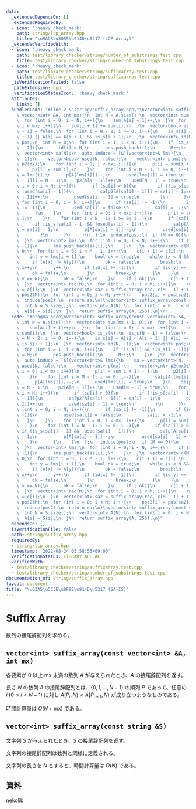 ```yaml
---
data:
  _extendedDependsOn: []
  _extendedRequiredBy:
  - icon: ':heavy_check_mark:'
    path: string/lcp_array.hpp
    title: "\u9AD8\u3055\u914D\u5217 (LCP Array)"
  _extendedVerifiedWith:
  - icon: ':heavy_check_mark:'
    path: test/library_checker/string/number_of_substrings.test.cpp
    title: test/library_checker/string/number_of_substrings.test.cpp
  - icon: ':heavy_check_mark:'
    path: test/library_checker/string/suffixarray.test.cpp
    title: test/library_checker/string/suffixarray.test.cpp
  _isVerificationFailed: false
  _pathExtension: hpp
  _verificationStatusIcon: ':heavy_check_mark:'
  attributes:
    links: []
  bundledCode: "#line 2 \"string/suffix_array.hpp\"\nvector<int> suffix_array(const\
    \ vector<int> &A, int mx){\n  int N = A.size();\n  vector<int> sum(mx + 1, 0);\n\
    \  for (int i = 0; i < N; i++){\n    sum[A[i] + 1]++;\n  }\n  for (int i = 0;\
    \ i < mx; i++){\n    sum[i + 1] += sum[i];\n  }\n  vector<bool> is_s(N);\n  is_s[N\
    \ - 1] = false;\n  for (int i = N - 2; i >= 0; i--){\n    is_s[i] = A[i] < A[i\
    \ + 1] || A[i] == A[i + 1] && is_s[i + 1];\n  }\n  vector<int> id(N, -1);\n  vector<int>\
    \ pos;\n  int M = 0;\n  for (int i = 1; i < N; i++){\n    if (is_s[i] && !is_s[i\
    \ - 1]){\n      id[i] = M;\n      pos.push_back(i);\n      M++;\n    }\n  }\n\
    \  vector<int> sa(N);\n  auto induce = [&](vector<int>& lms){\n    sa = vector<int>(N,\
    \ -1);\n    vector<bool> used(N, false);\n    vector<int> p(mx);\n    vector<int>\
    \ p2(mx);\n    for (int i = 0; i < mx; i++){\n      p[i] = sum[i + 1] - 1;\n \
    \     p2[i] = sum[i];\n    }\n    for (int i = M - 1; i >= 0; i--){\n      sa[p[A[lms[i]]]]\
    \ = lms[i];\n      p[A[lms[i]]]--;\n      used[lms[i]] = true;\n    }\n    sa[p2[A[N\
    \ - 1]]] = N - 1;\n    p2[A[N - 1]]++;\n    used[N - 1] = true;\n    for (int\
    \ i = 0; i < N; i++){\n      if (sa[i] > 0){\n        if (!is_s[sa[i] - 1] &&\
    \ !used[sa[i] - 1]){\n          sa[p2[A[sa[i] - 1]]] = sa[i] - 1;\n          p2[A[sa[i]\
    \ - 1]]++;\n          used[sa[i] - 1] = true;\n        }\n      }\n    }\n   \
    \ for (int i = 0; i < N; i++){\n      if (sa[i] != -1){\n        if (id[sa[i]]\
    \ != -1){\n          used[sa[i]] = false;\n          sa[i] = -1;\n        }\n\
    \      }\n    }\n    for (int i = 0; i < mx; i++){\n      p[i] = sum[i + 1] -\
    \ 1;\n    }\n    for (int i = N - 1; i >= 0; i--){\n      if (sa[i] > 0){\n  \
    \      if (is_s[sa[i] - 1] && !used[sa[i] - 1]){\n          sa[p[A[sa[i] - 1]]]\
    \ = sa[i] - 1;\n          p[A[sa[i] - 1]]--;\n          used[sa[i] - 1] = true;\n\
    \        }\n      }\n    }\n  };\n  induce(pos);\n  if (M == 0){\n    return sa;\n\
    \  }\n  vector<int> lms;\n  for (int i = 0; i < N; i++){\n    if (id[sa[i]] !=\
    \ -1){\n      lms.push_back(sa[i]);\n    }\n  }\n  vector<int> c(M);\n  c[0] =\
    \ 0;\n  for (int i = 0; i < M - 1; i++){\n    c[i + 1] = c[i];\n    int x = lms[i];\n\
    \    int y = lms[i + 1];\n    bool ok = true;\n    while (x < N && y < N){\n \
    \     if (A[x] != A[y]){\n        ok = false;\n        break;\n      }\n     \
    \ x++;\n      y++;\n      if (id[x] != -1){\n        if (id[y] == -1){\n     \
    \     ok = false;\n        }\n        break;\n      }\n    }\n    if (x == N ||\
    \ y == N){\n      ok = false;\n    }\n    if (!ok){\n      c[i + 1]++;\n    }\n\
    \  }\n  vector<int> rec(M);\n  for (int i = 0; i < M; i++){\n    rec[id[lms[i]]]\
    \ = c[i];\n  }\n  vector<int> sa2 = suffix_array(rec, c[M - 1] + 1);\n  vector<int>\
    \ pos2(M);\n  for (int i = 0; i < M; i++){\n    pos2[i] = pos[sa2[i]];\n  }\n\
    \  induce(pos2);\n  return sa;\n}\nvector<int> suffix_array(const string &S){\n\
    \  int N = S.size();\n  vector<int> A(N);\n  for (int i = 0; i < N; i++){\n  \
    \  A[i] = S[i];\n  }\n  return suffix_array(A, 256);\n}\n"
  code: "#pragma once\nvector<int> suffix_array(const vector<int> &A, int mx){\n \
    \ int N = A.size();\n  vector<int> sum(mx + 1, 0);\n  for (int i = 0; i < N; i++){\n\
    \    sum[A[i] + 1]++;\n  }\n  for (int i = 0; i < mx; i++){\n    sum[i + 1] +=\
    \ sum[i];\n  }\n  vector<bool> is_s(N);\n  is_s[N - 1] = false;\n  for (int i\
    \ = N - 2; i >= 0; i--){\n    is_s[i] = A[i] < A[i + 1] || A[i] == A[i + 1] &&\
    \ is_s[i + 1];\n  }\n  vector<int> id(N, -1);\n  vector<int> pos;\n  int M = 0;\n\
    \  for (int i = 1; i < N; i++){\n    if (is_s[i] && !is_s[i - 1]){\n      id[i]\
    \ = M;\n      pos.push_back(i);\n      M++;\n    }\n  }\n  vector<int> sa(N);\n\
    \  auto induce = [&](vector<int>& lms){\n    sa = vector<int>(N, -1);\n    vector<bool>\
    \ used(N, false);\n    vector<int> p(mx);\n    vector<int> p2(mx);\n    for (int\
    \ i = 0; i < mx; i++){\n      p[i] = sum[i + 1] - 1;\n      p2[i] = sum[i];\n\
    \    }\n    for (int i = M - 1; i >= 0; i--){\n      sa[p[A[lms[i]]]] = lms[i];\n\
    \      p[A[lms[i]]]--;\n      used[lms[i]] = true;\n    }\n    sa[p2[A[N - 1]]]\
    \ = N - 1;\n    p2[A[N - 1]]++;\n    used[N - 1] = true;\n    for (int i = 0;\
    \ i < N; i++){\n      if (sa[i] > 0){\n        if (!is_s[sa[i] - 1] && !used[sa[i]\
    \ - 1]){\n          sa[p2[A[sa[i] - 1]]] = sa[i] - 1;\n          p2[A[sa[i] -\
    \ 1]]++;\n          used[sa[i] - 1] = true;\n        }\n      }\n    }\n    for\
    \ (int i = 0; i < N; i++){\n      if (sa[i] != -1){\n        if (id[sa[i]] !=\
    \ -1){\n          used[sa[i]] = false;\n          sa[i] = -1;\n        }\n   \
    \   }\n    }\n    for (int i = 0; i < mx; i++){\n      p[i] = sum[i + 1] - 1;\n\
    \    }\n    for (int i = N - 1; i >= 0; i--){\n      if (sa[i] > 0){\n       \
    \ if (is_s[sa[i] - 1] && !used[sa[i] - 1]){\n          sa[p[A[sa[i] - 1]]] = sa[i]\
    \ - 1;\n          p[A[sa[i] - 1]]--;\n          used[sa[i] - 1] = true;\n    \
    \    }\n      }\n    }\n  };\n  induce(pos);\n  if (M == 0){\n    return sa;\n\
    \  }\n  vector<int> lms;\n  for (int i = 0; i < N; i++){\n    if (id[sa[i]] !=\
    \ -1){\n      lms.push_back(sa[i]);\n    }\n  }\n  vector<int> c(M);\n  c[0] =\
    \ 0;\n  for (int i = 0; i < M - 1; i++){\n    c[i + 1] = c[i];\n    int x = lms[i];\n\
    \    int y = lms[i + 1];\n    bool ok = true;\n    while (x < N && y < N){\n \
    \     if (A[x] != A[y]){\n        ok = false;\n        break;\n      }\n     \
    \ x++;\n      y++;\n      if (id[x] != -1){\n        if (id[y] == -1){\n     \
    \     ok = false;\n        }\n        break;\n      }\n    }\n    if (x == N ||\
    \ y == N){\n      ok = false;\n    }\n    if (!ok){\n      c[i + 1]++;\n    }\n\
    \  }\n  vector<int> rec(M);\n  for (int i = 0; i < M; i++){\n    rec[id[lms[i]]]\
    \ = c[i];\n  }\n  vector<int> sa2 = suffix_array(rec, c[M - 1] + 1);\n  vector<int>\
    \ pos2(M);\n  for (int i = 0; i < M; i++){\n    pos2[i] = pos[sa2[i]];\n  }\n\
    \  induce(pos2);\n  return sa;\n}\nvector<int> suffix_array(const string &S){\n\
    \  int N = S.size();\n  vector<int> A(N);\n  for (int i = 0; i < N; i++){\n  \
    \  A[i] = S[i];\n  }\n  return suffix_array(A, 256);\n}"
  dependsOn: []
  isVerificationFile: false
  path: string/suffix_array.hpp
  requiredBy:
  - string/lcp_array.hpp
  timestamp: '2022-08-24 03:58:55+09:00'
  verificationStatus: LIBRARY_ALL_AC
  verifiedWith:
  - test/library_checker/string/suffixarray.test.cpp
  - test/library_checker/string/number_of_substrings.test.cpp
documentation_of: string/suffix_array.hpp
layout: document
title: "\u63A5\u5C3E\u8F9E\u914D\u5217 (SA-IS)"
---
```


# Suffix Array
数列の接尾辞配列を求める。

## ``vector<int> suffix_array(const vector<int> &A, int mx)``
各要素が $0$ 以上 $\text{mx}$ 未満の数列 $A$ が与えられたとき、$A$ の接尾辞配列を返す。

長さ $N$ の数列 $A$ の接尾辞配列とは、$\{0, 1, \dots, N-1\}$ の順列 $P$ であって、任意の $i \ (0 \leq i < N-1)$ に対し $A[P_i,N) < A[P_{i+1},N)$ が成り立つようなものである。

時間計算量は $O(N + \text{mx})$ である。

## ``vector<int> suffix_array(const string &S)``
文字列 $S$ が与えられたとき、$S$ の接尾辞配列を返す。

文字列の接尾辞配列は数列と同様に定義される。

文字列の長さを $N$ とすると、時間計算量は $O(N)$ である。

## 資料
[nekolib](https://rsk0315.github.io/library-rs/nekolib/seq/struct.SuffixArray.html)